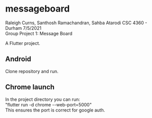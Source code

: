 # messageboard
Raleigh Curns, Santhosh Ramachandran, Sahba Atarodi
CSC 4360 - Durham
7/5/2021  
Group Project 1: Message Board  

A Flutter project.

## Android 
Clone repository and run.

## Chrome launch 
In the project directory you can run:  
"flutter run -d chrome --web-port=5000"  
This ensures the port is correct for google auth.